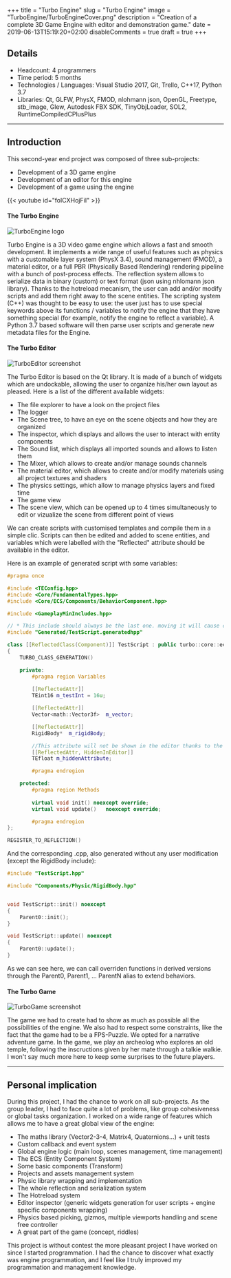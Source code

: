 +++
title = "Turbo Engine"
slug = "Turbo Engine"
image = "TurboEngine/TurboEngineCover.png"
description = "Creation of a complete 3D Game Engine with editor and demonstration game."
date = 2019-06-13T15:19:20+02:00
disableComments = true
draft = true
+++

## Details
- Headcount: 4 programmers
- Time period: 5 months
- Technologies / Languages: Visual Studio 2017, Git, Trello, C++17, Python 3.7
- Libraries: Qt, GLFW, PhysX, FMOD, nlohmann json, OpenGL, Freetype, stb_image, Glew, Autodesk FBX SDK, TinyObjLoader, SOL2, RuntimeCompiledCPlusPlus

---

## Introduction

This second-year end project was composed of three sub-projects:

- Development of a 3D game engine
- Development of an editor for this engine
- Development of a game using the engine

{{< youtube id="foICXHojFiI" >}}

<p> </p>

#### The Turbo Engine

![TurboEngine logo](/TurboEngine/TurboEngineStamp.png#center)

Turbo Engine is a 3D video game engine which allows a fast and smooth development. It implements a wide range of useful features such as physics with a customable layer system (PhysX 3.4), sound management (FMOD), a material editor, or a full PBR (Physically Based Rendering) rendering pipeline with a bunch of post-process effects. The reflection system allows to serialize data in binary (custom) or text format (json using nhlomann json library). Thanks to the hotreload mecanism, the user can add and/or modify scripts and add them right away to the scene entities. The scripting system (C++) was thought to be easy to use: the user just has to use special keywords above its functions / variables to notify the engine that they have something special (for example, notify the engine to reflect a variable). A Python 3.7 based software will then parse user scripts and generate new metadata files for the Engine.

#### The Turbo Editor

![TurboEditor screenshot](/TurboEngine/TurboEngineEditor.PNG#center)

The Turbo Editor is based on the Qt library. It is made of a bunch of widgets which are undockable, allowing the user to organize his/her own layout as pleased. Here is a list of the different available widgets:

- The file explorer to have a look on the project files
- The logger
- The Scene tree, to have an eye on the scene objects and how they are organized
- The inspector, which displays and allows the user to interact with entity components
- The Sound list, which displays all imported sounds and allows to listen them
- The Mixer, which allows to create and/or manage sounds channels
- The material editor, which allows to create and/or modify materials using all project textures and shaders
- The physics settings, which allow to manage physics layers and fixed time
- The game view
- The scene view, which can be opened up to 4 times simultaneously to edit or vizualize the scene from different point of views

We can create scripts with customised templates and compile them in a simple clic. Scripts can then be edited and added to scene entities, and variables which were labelled with the "Reflected" attribute should be available in the editor.

Here is an example of generated script with some variables:

```cpp
#pragma once

#include <TEConfig.hpp>
#include <Core/FundamentalTypes.hpp>
#include <Core/ECS/Components/BehaviorComponent.hpp>

#include <GameplayMinIncludes.hpp>

// * This include should always be the last one. moving it will cause conflicts
#include "Generated/TestScript.generatedhpp"

class [[ReflectedClass(Component)]] TestScript : public turbo::core::ecs::BehaviorComponent
{
	TURBO_CLASS_GENERATION()

	private:
		#pragma region Variables
		
		[[ReflectedAttr]]
		TEint16	m_testInt = 16u;

		[[ReflectedAttr]]
		Vector<math::Vector3f>	m_vector;

		[[ReflectedAttr]]
		RigidBody*	m_rigidBody;

		//This attribute will not be shown in the editor thanks to the HiddenInEditor attribute
		[[ReflectedAttr, HiddenInEditor]]
		TEfloat	m_hiddenAttribute;

		#pragma endregion

	protected:
		#pragma region Methods
		
		virtual void init()	noexcept override;
		virtual void update()	noexcept override;

		#pragma endregion
};

REGISTER_TO_REFLECTION()
```

And the corresponding .cpp, also generated without any user modification (except the RigidBody include):

```cpp
#include "TestScript.hpp"

#include "Components/Physic/RigidBody.hpp"


void TestScript::init() noexcept
{
	Parent0::init();
}

void TestScript::update() noexcept
{
	Parent0::update();
}
```

As we can see here, we can call overriden functions in derived versions through the Parent0, Parent1, ... ParentN alias to extend behaviors.

#### The Turbo Game

![TurboGame screenshot](/TurboEngine/TurboGame.jpg#center)

The game we had to create had to show as much as possible all the possibilities of the engine. We also had to respect some constraints, like the fact that the game had to be a FPS-Puzzle. We opted for a narrative adventure game. In the game, we play an archeolog who explores an old temple, following the inscructions given by her mate through a talkie walkie. I won't say much more here to keep some surprises to the future players.

--- 

## Personal implication

During this project, I had the chance to work on all sub-projects. As the group leader, I had to face quite a lot of problems, like group cohesiveness or global tasks organization. I worked on a wide range of features which allows me to have a great global view of the engine:

- The maths library (Vector2-3-4, Matrix4, Quaternions...) + unit tests
- Custom callback and event system
- Global engine logic (main loop, scenes management, time management)
- The ECS (Entity Component System)
- Some basic components (Transform)
- Projects and assets management system
- Physic library wrapping and implementation
- The whole reflection and serialization system
- The Hotreload system
- Editor inspector (generic widgets generation for user scripts + engine specific components wrapping)
- Physics based picking, gizmos, multiple viewports handling and scene free controller
- A great part of the game (concept, riddles)

This project is without contest the more pleasant project I have worked on since I started programmation. I had the chance to discover what exactly was engine programmation, and I feel like I truly improved my programmation and management knowledge.